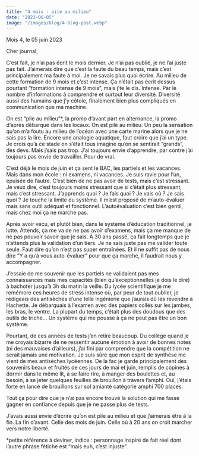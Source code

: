 ```yaml
---
title: "4 mois : pile au milieu"
date: "2023-06-05"
image: "/images/blog/4-blog-post.webp"
---
```

Mois 4, le 05 juin 2023

Cher journal,

C’est fait, je n’ai pas écrit le mois dernier. Je n’ai pas oublié, je ne l’ai juste pas fait. J’aimerais dire que c’est la faute du beau temps, mais c’est principalement ma faute à moi. Je ne savais plus quoi écrire. Au milieu de cette formation de 9 mois et c’est intense. Ça n’était pas écrit dessus pourtant “formation intense de 9 mois”, mais j’te le dis. Intense. Par le nombre d’informations à comprendre et surtout leur diversité. Diversité aussi des humains que j’y côtoie, finalement bien plus compliqués en communication que ma machine.

On est “pile au milieu”*, la promo d’avant part en alternance, la promo d’après débarque dans les locaux. On est pile au milieu. Un peu la sensation qu’on m’a foutu au milieu de l’océan avec une carte marine alors que je ne sais pas la lire. Encore une analogie aquatique, faut croire que j’ai un type. Je crois qu’à ce stade on s’était tous imaginé qu’on se sentirait “grands”, des devs. Mais j’sais pas trop. J’ai toujours envie d’apprendre, par contre j’ai toujours pas envie de travailler. Pour de vrai.

C’est déjà le mois de juin et ça sent le BAC, les partiels et les vacances. Mais dans mon école : ni examens, ni vacances. Je suis ravie pour l’un, épuisée de l’autre. C’est bien de ne pas avoir de tests, mais c’est stressant. Je veux dire, c’est toujours moins stressant que si c’était plus stressant, mais c’est stressant. J’apprends quoi ? Je fais quoi ? Je vais où ? Je sais quoi ? Je touche la limite du système. Il m’est proposé de m’auto-évaluer mais sans outil adéquat et fonctionnel. L’autoévaluation c’est bien gentil, mais chez moi ça ne marche pas.

Après avoir vécu, et plutôt bien, dans le système d’éducation traditionnel, je lutte. Attends, ça me va de ne pas avoir d’examens, mais ça me manque de ne pas pouvoir savoir que je sais. À 30 ans passé, ça fait longtemps que je n’attends plus la validation d’un tiers. Je ne sais juste pas me valider toute seule. Faut dire qu’on n’est pas super entraînées. Et il ne suffit pas de nous dire “Y a qu’à vous auto-évaluer” pour que ça marche, il faudrait nous y accompagner.

J’essaie de me souvenir que les partiels ne validaient pas mes connaissances mais mes capacités (bien qu’exceptionnelles je dois le dire) à bachoter jusqu’à 3h du matin la veille. Du lycée scientifique je me remémore ces heures de stress intense où, par peur de tout oublier, je rédigeais des antisèches d’une telle ingénierie que j’aurais dû les revendre à Hachette. Je débarquais à l’examen avec des papiers collés sur les jambes, les bras, le ventre. La plupart du temps, c’était plus des doudous que des outils de triche... Un système qui me pousse à ça ne peut pas être un bon système.

Pourtant, de ces années de tests j’en retire beaucoup. Du collège quand je me croyais bizarre de ne ressentir aucune émotion à avoir de bonnes notes (ni des mauvaises d’ailleurs), j’ai fini par comprendre que la compétition ne serait jamais une motivation. Je suis sûre que mon esprit de synthèse me vient de mes antisèches lycéennes. De la fac je garde principalement des souvenirs beaux et fruités de ces jours de mai et juin, remplis de copines à dormir dans le même lit, à se faire rire, à manger des boulettes et, au besoin, à se jeter quelques feuilles de brouillon à travers l’amphi. Oui, j’étais forte en lancé de brouillons sur sol amianté catégorie amphi 700 places.

Tout ça pour dire que je n’ai pas encore trouvé la solution qui me fasse gagner en confiance depuis que je ne passe plus de tests.

J’avais aussi envie d’écrire qu’on est pile au milieu et que j’aimerais être à la fin. La fin d’avant. Celle des mois de juin. Celle où à 20 ans on croit marcher vers notre liberté.

*petite référence à deviner, indice : personnage inspiré de fait réel dont l’autre phrase fétiche est “mais euh, c’est injuste”.